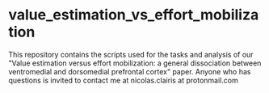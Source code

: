 # value_estimation_vs_effort_mobilization
This repository contains the scripts used for the tasks and analysis of our "Value estimation versus effort mobilization: a general dissociation between ventromedial and dorsomedial prefrontal cortex" paper. Anyone who has questions is invited to contact me at nicolas.clairis at protonmail.com
